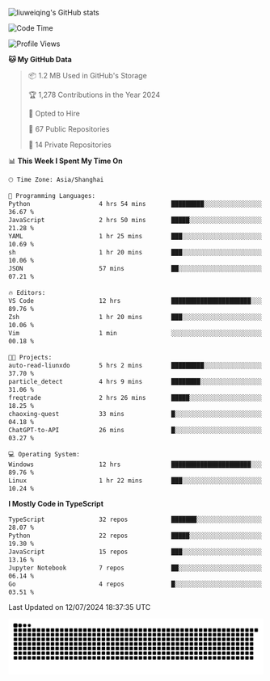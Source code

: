 ![liuweiqing's GitHub stats](https://github-readme-stats.vercel.app/api?username=14790897&show_icons=true&locale=cn&include_all_commits=true&count_private=true)

<!--START_SECTION:waka-->
![Code Time](http://img.shields.io/badge/Code%20Time-1%2C156%20hrs%2055%20mins-blue)

![Profile Views](http://img.shields.io/badge/Profile%20Views-7-blue)

**🐱 My GitHub Data** 

> 📦 1.2 MB Used in GitHub's Storage 
 > 
> 🏆 1,278 Contributions in the Year 2024
 > 
> 💼 Opted to Hire
 > 
> 📜 67 Public Repositories 
 > 
> 🔑 14 Private Repositories 
 > 
📊 **This Week I Spent My Time On** 

```text
🕑︎ Time Zone: Asia/Shanghai

💬 Programming Languages: 
Python                   4 hrs 54 mins       █████████░░░░░░░░░░░░░░░░   36.67 % 
JavaScript               2 hrs 50 mins       █████░░░░░░░░░░░░░░░░░░░░   21.28 % 
YAML                     1 hr 25 mins        ███░░░░░░░░░░░░░░░░░░░░░░   10.69 % 
sh                       1 hr 20 mins        ███░░░░░░░░░░░░░░░░░░░░░░   10.06 % 
JSON                     57 mins             ██░░░░░░░░░░░░░░░░░░░░░░░   07.21 % 

🔥 Editors: 
VS Code                  12 hrs              ██████████████████████░░░   89.76 % 
Zsh                      1 hr 20 mins        ███░░░░░░░░░░░░░░░░░░░░░░   10.06 % 
Vim                      1 min               ░░░░░░░░░░░░░░░░░░░░░░░░░   00.18 % 

🐱‍💻 Projects: 
auto-read-liunxdo        5 hrs 2 mins        █████████░░░░░░░░░░░░░░░░   37.70 % 
particle_detect          4 hrs 9 mins        ████████░░░░░░░░░░░░░░░░░   31.06 % 
freqtrade                2 hrs 26 mins       █████░░░░░░░░░░░░░░░░░░░░   18.25 % 
chaoxing-quest           33 mins             █░░░░░░░░░░░░░░░░░░░░░░░░   04.18 % 
ChatGPT-to-API           26 mins             █░░░░░░░░░░░░░░░░░░░░░░░░   03.27 % 

💻 Operating System: 
Windows                  12 hrs              ██████████████████████░░░   89.76 % 
Linux                    1 hr 22 mins        ███░░░░░░░░░░░░░░░░░░░░░░   10.24 % 
```

**I Mostly Code in TypeScript** 

```text
TypeScript               32 repos            ███████░░░░░░░░░░░░░░░░░░   28.07 % 
Python                   22 repos            █████░░░░░░░░░░░░░░░░░░░░   19.30 % 
JavaScript               15 repos            ███░░░░░░░░░░░░░░░░░░░░░░   13.16 % 
Jupyter Notebook         7 repos             ██░░░░░░░░░░░░░░░░░░░░░░░   06.14 % 
Go                       4 repos             █░░░░░░░░░░░░░░░░░░░░░░░░   03.51 % 
```




 Last Updated on 12/07/2024 18:37:35 UTC
<!--END_SECTION:waka-->

<picture>
  <source media="(prefers-color-scheme: dark)" srcset="https://raw.githubusercontent.com/14790897/14790897/output/github-contribution-grid-snake-dark.svg" />
  <source media="(prefers-color-scheme: light)" srcset="https://raw.githubusercontent.com/14790897/14790897/output/github-contribution-grid-snake.svg" />
  <img alt="github-snake" src="https://raw.githubusercontent.com/14790897/14790897/output/github-contribution-grid-snake.svg" />
</picture>
